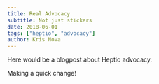 ```yaml
---
title: Real Advocacy
subtitle: Not just stickers
date: 2018-06-01
tags: ["heptio", "advocacy"]
author: Kris Nova
---
```


Here would be a blogpost about Heptio advocacy.

Making a quick change!